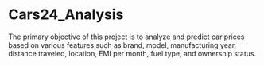 # Cars24_Analysis
The primary objective of this project is to analyze and predict car prices based on various features such as brand, model, manufacturing year, distance traveled, location, EMI per month, fuel type, and ownership status. 
